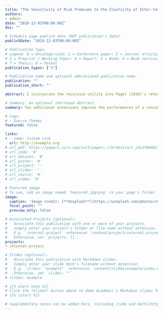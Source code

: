 ```yaml
---
title: "The Sensitivity of Risk Premiums to the Elasticity of Inter-temporal Substitution"
authors:
- admin
date: "2018-12-03T00:00:00Z"
doi: ""

# Schedule page publish date (NOT publication's date).
publishDate: "2018-12-03T00:00:00Z"

# Publication type.
# Legend: 0 = Uncategorized; 1 = Conference paper; 2 = Journal article;
# 3 = Preprint / Working Paper; 4 = Report; 5 = Book; 6 = Book section;
# 7 = Thesis; 8 = Patent
publication_types: ["3"]

# Publication name and optional abbreviated publication name.
publication: ""
publication_short: ""

abstract: I incorporate the recursive utility into Pagel (2016)'s reference-dependent preference and study their aggregate implications in a consumption-based asset pricing model. In the case of recursive utility, the proposed model reproduces crucial asset pricing moments and time-varying risk premiums with a simple IID process for consumption growth. Second, the proposed model consistently predicts that the agent prefers a late resolution of uncertainty in both time-separable and recursive utility. My additional finding is that intertemporal substitution elasticity is more sensitive to asset prices given the recursive preference. Finally, the introduction of sluggish-updating can improve model performances.

# Summary. An optional shortened abstract.
summary: Two additional extensions improve the performances of a consumption-based asset pricing model of loss aversion preference and lead to high sensitivity of the elasticity of intertemporal substitution to asset prices.   

# tags:
# - Source Themes
featured: false

links:
# - name: Custom Link
  url: http://example.org
# url_pdf: https://papers.ssrn.com/sol3/papers.cfm?abstract_id=3780403
# url_code: '#'
# url_dataset: '#'
# url_poster: '#'
# url_project: ''
# url_slides: ''
# url_source: '#'
# url_video: '#'

# Featured image
# To use, add an image named `featured.jpg/png` to your page's folder. 
image:
  caption: 'Image credit: [**Unsplash**](https://unsplash.com/photos/s9CC2SKySJM)'
  focal_point: ""
  preview_only: false

# Associated Projects (optional).
#   Associate this publication with one or more of your projects.
#   Simply enter your project's folder or file name without extension.
#   E.g. `internal-project` references `content/project/internal-project/index.md`.
#   Otherwise, set `projects: []`.
projects:
- internal-project

# Slides (optional).
#   Associate this publication with Markdown slides.
#   Simply enter your slide deck's filename without extension.
#   E.g. `slides: "example"` references `content/slides/example/index.md`.
#   Otherwise, set `slides: ""`.
# slides: example

# {{% alert note %}}
# Click the *Slides* button above to demo Academic's Markdown slides feature.
# {{% /alert %}}

# Supplementary notes can be added here, including [code and math](https://sourcethemes.com/academic/docs/writing-markdown-latex/).
---
```

